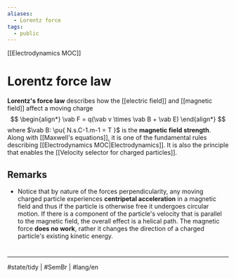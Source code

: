 ```yaml
---
aliases:
  - Lorentz force
tags:
  - public
---
```

[[Electrodynamics MOC]]
# Lorentz force law
**Lorentz's force law** describes how the [[electric field]] and [[magnetic field]] affect a moving charge
$$
\begin{align*}
\vab F = q(\vab v \times \vab B + \vab E)
\end{align*}
$$
where $\vab B: \pu{ N.s.C-1.m-1 = T }$ is the **magnetic field strength**.
Along with [[Maxwell's equations]], it is one of the fundamental rules describing [[Electrodynamics MOC|Electrodynamics]].
It is also the principle that enables the [[Velocity selector for charged particles]].

## Remarks 

- Notice that by nature of the forces perpendicularity,
  any moving charged particle experiences **centripetal acceleration** in a magnetic field
  and thus if the particle is otherwise free it undergoes circular motion.
  If there is a component of the particle's velocity that is parallel to the magnetic field,
  the overall effect is a helical path.
  The magnetic force **does no work**, 
  rather it changes the direction of a charged particle's existing kinetic energy.

#
---
#state/tidy  | #SemBr | #lang/en 
